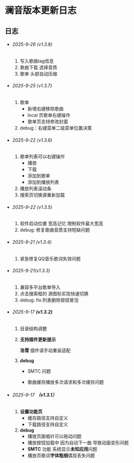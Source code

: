 # 澜音版本更新日志

## 日志

- ###### 2025-9-26 (v1.3.8)

  1. 写入歌曲tag信息
  2. 歌曲下载 选择音质
  3. 歌单 头部自动压缩
  
- ###### 2025-9-25 (v1.3.7)

  1. 歌单
     - 新增右键移除歌曲
     - local 页歌单右键操作
     - 歌单页支持修改封面
  2. debug：右键菜单二级菜单位置决策

- ###### 2025-9-22 (v1.3.6)

  1. 歌单列表可以右键操作
     - 播放
     - 下载
     - 添加到歌单
     - 添加到播放列表
  2. 播放列表滚动条
  3. 搜索页切换源重新加载

- ###### 2025-9-22 (v1.3.5)

  1. 软件启动位置 宽高记忆 限制软件最大宽高
  2. debug: 修复歌曲音质支持短缺问题

- ###### 2025-9-21 (v1.3.4)
  1. 紧急修复QQ音乐歌词失效问题

- ###### 2025-9-21(v1.3.3)
  1. 兼容多平台歌单导入
  2. 点击搜索框的 源图标实现快速切换
  3. debug: fix:列表删除按钮冒泡

- ###### 2025-9-17 **(v1.3.2)**
  1. 目录结构调整

  2. **支持插件更新提示**

     **洛雪** 插件请手动重装适配

  3. **debug**
     - SMTC 问题

     - 歌曲缓存播放多次请求和多次缓存问题

- ###### 2025-9-17 **（v1.3.1）**
  1. **设置功能页**
     - 缓存路径支持自定义
     - 下载路径支持自定义
  2. **debug**
     - 播放页面唱针可以拖动问题
     - 播放按钮加载中 因为自动下一曲 导致动画变形问题
     - **SMTC** 功能 系统显示**未知应用**问题
     - 播放页歌词**字体粗细**偶现丢失问题
